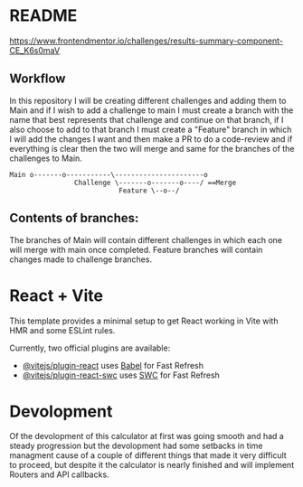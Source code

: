 # README

https://www.frontendmentor.io/challenges/results-summary-component-CE_K6s0maV

## Workflow

In this repository I will be creating different challenges and adding them to Main and if I wish to add a challenge to main I must create a branch with the name that best represents that challenge and continue on that branch, if I also choose to add to that branch I must create a "Feature" branch in which I will add the changes I want and then make a PR to do a code-review and if everything is clear then the two will merge and same for the branches of the challenges to Main.

```
Main o-------o-----------\----------------------o
                Challenge \-------o-------o----/ ==Merge
                           Feature \--o--/
```

## Contents of branches:

The branches of Main will contain different challenges in which each one will merge with main once completed. Feature branches will contain changes made to challenge branches.

# React + Vite

This template provides a minimal setup to get React working in Vite with HMR and some ESLint rules.

Currently, two official plugins are available:

- [@vitejs/plugin-react](https://github.com/vitejs/vite-plugin-react/blob/main/packages/plugin-react/README.md) uses [Babel](https://babeljs.io/) for Fast Refresh
- [@vitejs/plugin-react-swc](https://github.com/vitejs/vite-plugin-react-swc) uses [SWC](https://swc.rs/) for Fast Refresh

# Devolopment

Of the devolopment of this calculator at first was going smooth and had a steady progression but the devolopment had some setbacks in time managment cause of a couple of different things that made it very difficult to proceed, but despite it the calculator is nearly finished and will implement Routers and API callbacks.
